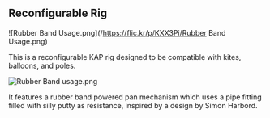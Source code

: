 ## Reconfigurable Rig

![Rubber Band Usage.png](/https://flic.kr/p/KXX3Pi/Rubber Band Usage.png)
  
  
This is a reconfigurable KAP rig designed to be compatible with kites, balloons, and poles. 

![Rubber Band usage.png](file:///Users/ranonpritchard/Desktop/Reconfigurable-Rig/Rubber%20Band%20Usage.png)

It features a rubber band powered pan mechanism which uses a pipe fitting filled with silly putty as resistance, inspired by a design by Simon Harbord.





